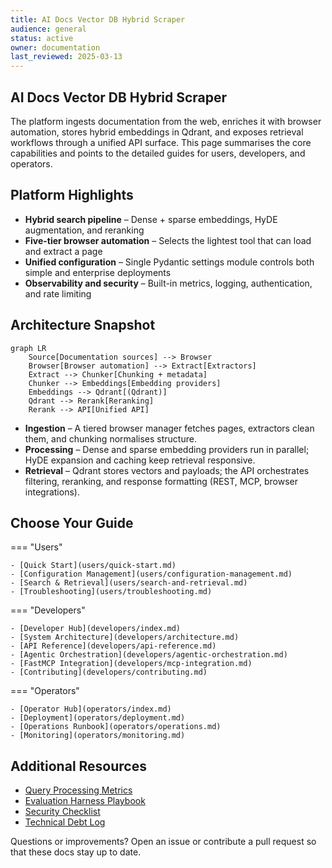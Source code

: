 ```yaml
---
title: AI Docs Vector DB Hybrid Scraper
audience: general
status: active
owner: documentation
last_reviewed: 2025-03-13
---
```


## AI Docs Vector DB Hybrid Scraper

The platform ingests documentation from the web, enriches it with browser
automation, stores hybrid embeddings in Qdrant, and exposes retrieval workflows
through a unified API surface. This page summarises the core capabilities and
points to the detailed guides for users, developers, and operators.

## Platform Highlights

- **Hybrid search pipeline** – Dense + sparse embeddings, HyDE augmentation, and
  reranking
- **Five-tier browser automation** – Selects the lightest tool that can load and
  extract a page
- **Unified configuration** – Single Pydantic settings module controls both simple
  and enterprise deployments
- **Observability and security** – Built-in metrics, logging, authentication, and
  rate limiting

## Architecture Snapshot

```mermaid
graph LR
    Source[Documentation sources] --> Browser
    Browser[Browser automation] --> Extract[Extractors]
    Extract --> Chunker[Chunking + metadata]
    Chunker --> Embeddings[Embedding providers]
    Embeddings --> Qdrant[(Qdrant)]
    Qdrant --> Rerank[Reranking]
    Rerank --> API[Unified API]
```

- **Ingestion** – A tiered browser manager fetches pages, extractors clean them,
  and chunking normalises structure.
- **Processing** – Dense and sparse embedding providers run in parallel; HyDE
  expansion and caching keep retrieval responsive.
- **Retrieval** – Qdrant stores vectors and payloads; the API orchestrates
  filtering, reranking, and response formatting (REST, MCP, browser integrations).

## Choose Your Guide

=== "Users"

    - [Quick Start](users/quick-start.md)
    - [Configuration Management](users/configuration-management.md)
    - [Search & Retrieval](users/search-and-retrieval.md)
    - [Troubleshooting](users/troubleshooting.md)

=== "Developers"

    - [Developer Hub](developers/index.md)
    - [System Architecture](developers/architecture.md)
    - [API Reference](developers/api-reference.md)
    - [Agentic Orchestration](developers/agentic-orchestration.md)
    - [FastMCP Integration](developers/mcp-integration.md)
    - [Contributing](developers/contributing.md)

=== "Operators"

    - [Operator Hub](operators/index.md)
    - [Deployment](operators/deployment.md)
    - [Operations Runbook](operators/operations.md)
    - [Monitoring](operators/monitoring.md)

## Additional Resources

- [Query Processing Metrics](observability/query_processing_metrics.md)
- [Evaluation Harness Playbook](testing/evaluation-harness.md)
- [Security Checklist](security/security-checklist.md)
- [Technical Debt Log](TECH_DEBT.md)

Questions or improvements? Open an issue or contribute a pull request so that
these docs stay up to date.
